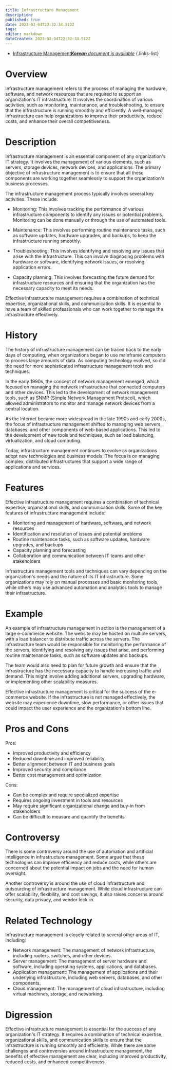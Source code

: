 ```yaml
---
title: Infrastructure Management
description: 
published: true
date: 2023-03-04T22:32:34.512Z
tags: 
editor: markdown
dateCreated: 2023-03-04T22:32:34.512Z
---
```


- [Infrastructure Management***Korean** document is available*](/ko/Knowledge-base/Dictionary/infrastructure-management)
{.links-list}


# Overview

Infrastructure management refers to the process of managing the hardware, software, and network resources that are required to support an organization's IT infrastructure. It involves the coordination of various activities, such as monitoring, maintenance, and troubleshooting, to ensure that the infrastructure is running smoothly and efficiently. A well-managed infrastructure can help organizations to improve their productivity, reduce costs, and enhance their overall competitiveness.

# Description

Infrastructure management is an essential component of any organization's IT strategy. It involves the management of various elements, such as servers, storage devices, network devices, and applications. The primary objective of infrastructure management is to ensure that all these components are working together seamlessly to support the organization's business processes.

The infrastructure management process typically involves several key activities. These include:

- Monitoring: This involves tracking the performance of various infrastructure components to identify any issues or potential problems. Monitoring can be done manually or through the use of automated tools.

- Maintenance: This involves performing routine maintenance tasks, such as software updates, hardware upgrades, and backups, to keep the infrastructure running smoothly.

- Troubleshooting: This involves identifying and resolving any issues that arise with the infrastructure. This can involve diagnosing problems with hardware or software, identifying network issues, or resolving application errors.

- Capacity planning: This involves forecasting the future demand for infrastructure resources and ensuring that the organization has the necessary capacity to meet its needs.

Effective infrastructure management requires a combination of technical expertise, organizational skills, and communication skills. It is essential to have a team of skilled professionals who can work together to manage the infrastructure effectively.

# History

The history of infrastructure management can be traced back to the early days of computing, when organizations began to use mainframe computers to process large amounts of data. As computing technology evolved, so did the need for more sophisticated infrastructure management tools and techniques.

In the early 1990s, the concept of network management emerged, which focused on managing the network infrastructure that connected computers and other devices. This led to the development of network management tools, such as SNMP (Simple Network Management Protocol), which allowed administrators to monitor and manage network devices from a central location.

As the Internet became more widespread in the late 1990s and early 2000s, the focus of infrastructure management shifted to managing web servers, databases, and other components of web-based applications. This led to the development of new tools and techniques, such as load balancing, virtualization, and cloud computing.

Today, infrastructure management continues to evolve as organizations adopt new technologies and business models. The focus is on managing complex, distributed infrastructures that support a wide range of applications and services.

# Features

Effective infrastructure management requires a combination of technical expertise, organizational skills, and communication skills. Some of the key features of infrastructure management include:

- Monitoring and management of hardware, software, and network resources
- Identification and resolution of issues and potential problems
- Routine maintenance tasks, such as software updates, hardware upgrades, and backups
- Capacity planning and forecasting
- Collaboration and communication between IT teams and other stakeholders

Infrastructure management tools and techniques can vary depending on the organization's needs and the nature of its IT infrastructure. Some organizations may rely on manual processes and basic monitoring tools, while others may use advanced automation and analytics tools to manage their infrastructure.

# Example

An example of infrastructure management in action is the management of a large e-commerce website. The website may be hosted on multiple servers, with a load balancer to distribute traffic across the servers. The infrastructure team would be responsible for monitoring the performance of the servers, identifying and resolving any issues that arise, and performing routine maintenance tasks, such as software updates and backups.

The team would also need to plan for future growth and ensure that the infrastructure has the necessary capacity to handle increasing traffic and demand. This might involve adding additional servers, upgrading hardware, or implementing other scalability measures.

Effective infrastructure management is critical for the success of the e-commerce website. If the infrastructure is not managed effectively, the website may experience downtime, slow performance, or other issues that could impact the user experience and the organization's bottom line.

# Pros and Cons

Pros:

- Improved productivity and efficiency
- Reduced downtime and improved reliability
- Better alignment between IT and business goals
- Improved security and compliance
- Better cost management and optimization

Cons:

- Can be complex and require specialized expertise
- Requires ongoing investment in tools and resources
- May require significant organizational change and buy-in from stakeholders
- Can be difficult to measure and quantify the benefits

# Controversy

There is some controversy around the use of automation and artificial intelligence in infrastructure management. Some argue that these technologies can improve efficiency and reduce costs, while others are concerned about the potential impact on jobs and the need for human oversight.

Another controversy is around the use of cloud infrastructure and outsourcing of infrastructure management. While cloud infrastructure can offer scalability, flexibility, and cost savings, it also raises concerns around security, data privacy, and vendor lock-in.

# Related Technology

Infrastructure management is closely related to several other areas of IT, including:

- Network management: The management of network infrastructure, including routers, switches, and other devices.
- Server management: The management of server hardware and software, including operating systems, applications, and databases.
- Application management: The management of applications and their underlying infrastructure, including web servers, databases, and other components.
- Cloud management: The management of cloud infrastructure, including virtual machines, storage, and networking.

# Digression

Effective infrastructure management is essential for the success of any organization's IT strategy. It requires a combination of technical expertise, organizational skills, and communication skills to ensure that the infrastructure is running smoothly and efficiently. While there are some challenges and controversies around infrastructure management, the benefits of effective management are clear, including improved productivity, reduced costs, and enhanced competitiveness.